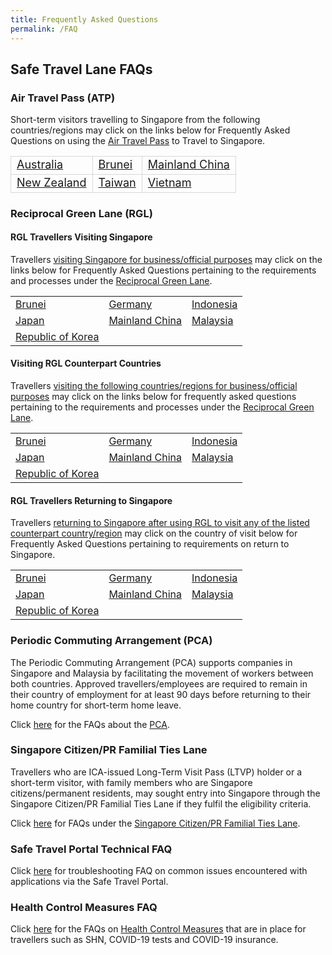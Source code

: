 ```yaml
---
title: Frequently Asked Questions
permalink: /FAQ
---
```


## Safe Travel Lane FAQs

### Air Travel Pass (ATP)

Short-term visitors travelling to Singapore from the following countries/regions may click on the links below for Frequently Asked Questions on using the [Air Travel Pass](https://safetravel.ica.gov.sg/atp/overview) to Travel to Singapore.

<table>
<tr>
<td style="font-size:18px; border-bottom:1px solid #D8D8D8; border-right:1px solid #D8D8D8;  border-left:1px solid #D8D8D8; border-top:1px solid #D8D8D8;"><a href="https://safetravel.ica.gov.sg/australia/atp/faq">Australia</a></td>
<td style="font-size:18px; border-bottom:1px solid #D8D8D8; border-right:1px solid #D8D8D8;  border-left:1px solid #D8D8D8; border-top:1px solid #D8D8D8;"><a href="https://safetravel.ica.gov.sg/brunei/atp/faq">Brunei</a></td>
<td style="font-size:18px; border-bottom:1px solid #D8D8D8; border-right:1px solid #D8D8D8;  border-left:1px solid #D8D8D8; border-top:1px solid #D8D8D8;"><a href="https://safetravel.ica.gov.sg/china/atp/faq">Mainland China</a></td>
</tr>
<tr>
<td style="font-size:18px; border-bottom:1px solid #D8D8D8; border-right:1px solid #D8D8D8;  border-left:1px solid #D8D8D8; border-top:1px solid #D8D8D8;"><a href="https://safetravel.ica.gov.sg/newzealand/atp/faq">New Zealand</a></td>
<td style="font-size:18px; border-bottom:1px solid #D8D8D8; border-right:1px solid #D8D8D8;  border-left:1px solid #D8D8D8; border-top:1px solid #D8D8D8;"><a href="https://safetravel.ica.gov.sg/taiwan/atp/faq">Taiwan</a></td>
<td style="font-size:18px; border-bottom:1px solid #D8D8D8; border-right:1px solid #D8D8D8;  border-left:1px solid #D8D8D8; border-top:1px solid #D8D8D8;"><a href="https://safetravel.ica.gov.sg/vietnam/atp/faq">Vietnam</a></td>
</tr>
</table>

### Reciprocal Green Lane (RGL)

#### RGL Travellers Visiting Singapore

Travellers <u>visiting Singapore for business/official purposes</u> may click on the links below for Frequently Asked Questions pertaining to the requirements and processes under the [Reciprocal Green Lane](https://safetravel.ica.gov.sg/rgl/overview).

<table>
<tr>
<td><a href="https://safetravel.ica.gov.sg/rgl/faq">Brunei</a></td>
<td><a href="https://safetravel.ica.gov.sg/rgl/faq">Germany</a></td>
<td><a href="https://safetravel.ica.gov.sg/indonesia/rgl/faq">Indonesia</a></td>
</tr>
<tr>
<td><a href="https://safetravel.ica.gov.sg/rgl/faq">Japan</a></td>
<td><a href="https://safetravel.ica.gov.sg/rgl/faq">Mainland China</a></td>
<td><a href="https://safetravel.ica.gov.sg/rgl/faq">Malaysia</a></td>
</tr>
<tr>
<td><a href="https://safetravel.ica.gov.sg/rgl/faq">Republic of Korea</a></td>
</tr>
</table>


#### Visiting RGL Counterpart Countries

Travellers <u>visiting the following countries/regions for business/official purposes</u> may click on the links below for frequently asked questions pertaining to the requirements and processes under the [Reciprocal Green Lane](https://safetravel.ica.gov.sg/rgl/outbound/faq).

<table>
<tr>
<td><a href="https://safetravel.ica.gov.sg/rgl/outbound/faq#faq-outbound-brunei">Brunei</a></td>
<td><a href="https://safetravel.ica.gov.sg/rgl/outbound/faq#faq-outbound-germany">Germany</a></td>
<td><a href="https://safetravel.ica.gov.sg/rgl/outbound/faq#faq-outbound-indonesia">Indonesia</a></td>
</tr>
<tr>
<td><a href="https://safetravel.ica.gov.sg/rgl/outbound/faq#faq-outbound-japan">Japan</a></td>
<td><a href="https://safetravel.ica.gov.sg/rgl/outbound/faq#faq-outbound-china">Mainland China</a></td>
<td><a href="https://safetravel.ica.gov.sg/rgl/outbound/faq#faq-outbound-malaysia">Malaysia</a></td>
</tr>
<tr>
<td><a href="https://safetravel.ica.gov.sg/rgl/outbound/faq#faq-outbound-rok">Republic of Korea</a></td>
</tr>
</table>

#### RGL Travellers Returning to Singapore

Travellers <u>returning to Singapore after using RGL to visit any of the listed counterpart country/region</u> may click on the country of visit below for Frequently Asked Questions pertaining to requirements on return to Singapore.

<table>
<tr>
<td><a href="https://safetravel.ica.gov.sg/rgl/returnees/faq#faq-return-brunei">Brunei</a></td>
<td><a href="https://safetravel.ica.gov.sg/rgl/returnees/faq#faq-return-germany">Germany</a></td>
<td><a href="https://safetravel.ica.gov.sg/rgl/returnees/faq#faq-return-indonesia">Indonesia</a></td>
</tr>
<tr>
<td><a href="https://safetravel.ica.gov.sg/rgl/returnees/faq#faq-return-japan">Japan</a></td>
<td><a href="https://safetravel.ica.gov.sg/rgl/returnees/faq#faq-return-china">Mainland China</a></td>
<td><a href="https://safetravel.ica.gov.sg/rgl/returnees/faq#faq-return-malaysia">Malaysia</a></td>
</tr>
<tr>
<td><a href="https://safetravel.ica.gov.sg/rgl/returnees/faq#faq-return-rok">Republic of Korea</a></td>
</tr>
</table>


### Periodic Commuting Arrangement (PCA)

The Periodic Commuting Arrangement (PCA) supports companies in Singapore and Malaysia by facilitating the movement of workers between both countries. Approved travellers/employees are required to remain in their country of employment for at least 90 days before returning to their home country for short-term home leave. 

Click [here](https://safetravel.ica.gov.sg/malaysia/pca/faq) for the FAQs about the [PCA](/pca/overview).

### Singapore Citizen/PR Familial Ties Lane

Travellers who are ICA-issued Long-Term Visit Pass (LTVP) holder or a short-term visitor, with family members who are Singapore citizens/permanent residents, may sought entry into Singapore through the Singapore Citizen/PR Familial Ties Lane if they fulfil the eligibility criteria. 

Click [here](https://safetravel.ica.gov.sg/scpr-familial-ties-lane/faq) for FAQs under the [Singapore Citizen/PR Familial Ties Lane](/scpr-familial-ties-lane/requirements-and-process).

### Safe Travel Portal Technical FAQ

Click [here](/FAQ/tech) for troubleshooting FAQ on common issues encountered with applications via the Safe Travel Portal.

### Health Control Measures FAQ

Click [here](https://safetravel.ica.gov.sg/health/faq) for the FAQs on [Health Control Measures](/health) that are in place for travellers such as SHN, COVID-19 tests and COVID-19 insurance.

